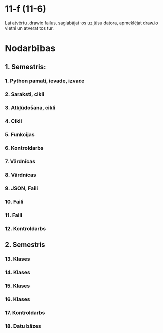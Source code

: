 11-f (11-6)
===

Lai atvērtu .drawio failus, saglabājat tos uz jūsu datora, apmeklējat [draw.io](https://app.diagrams.net/) vietni un atverat tos tur.

# Nodarbības
## 1. Semestris: 
### 1. Python pamati, ievade, izvade
### 2. Saraksti, cikli
### 3. Atkļūdošana, cikli
### 4. Cikli
### 5. Funkcijas
### 6. Kontroldarbs
### 7. Vārdnīcas
### 8. Vārdnīcas
### 9. JSON, Faili
### 10. Faili
### 11. Faili
### 12. Kontroldarbs

## 2. Semestris
### 13. Klases
### 14. Klases
### 15. Klases
### 16. Klases
### 17. Kontroldarbs
### 18. Datu bāzes